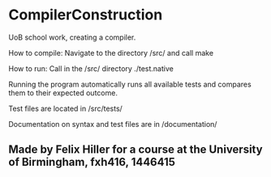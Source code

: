 # CompilerConstruction
UoB school work, creating a compiler.

How to compile:
	Navigate to the directory /src/ and call
		make

How to run:
	Call in the /src/ directory
		./test.native

Running the program automatically runs all available tests and compares them to their expected outcome.

Test files are located in /src/tests/

Documentation on syntax and test files are in /documentation/

## Made by Felix Hiller for a course at the University of Birmingham, fxh416, 1446415 ##

